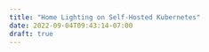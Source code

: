 ```yaml
---
title: "Home Lighting on Self-Hosted Kubernetes"
date: 2022-09-04T09:43:14-07:00
draft: true
---
```




